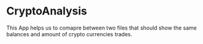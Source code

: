 # CryptoAnalysis
This App helps us to comapre between two files that should show the same balances and amount of crypto currencies trades.
